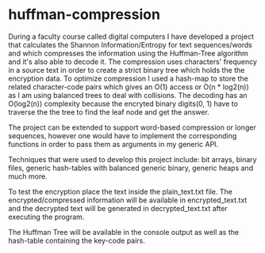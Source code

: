 # huffman-compression
During a faculty course called digital computers I have developed a project that calculates the Shannon Information/Entropy for text sequences/words and which compresses the information using the Huffman-Tree algorithm and it's also able to decode it. The compression uses characters' frequency in a source text in order to create a strict binary tree which holds the the encryption data. To optimize compression I used a hash-map to store the related character-code pairs which gives an O(1) access or O(n * log2(n)) as I am using balanced trees to deal with collisions. The decoding has an O(log2(n)) complexity because the encryted binary digits(0, 1) have to traverse the the tree to find the leaf node and get the answer. 

The project can be extended to support word-based compression or longer sequences, however one would have to implement the corresponding functions in order to pass them as arguments in my generic API.

Techniques that were used to develop this project include: bit arrays, binary files, generic hash-tables with balanced generic binary, generic heaps and much more. 

To test the encryption place the text inside the plain_text.txt file. The encrypted/compressed information will be available in encrypted_text.txt and the decrypted text will be generated in decrypted_text.txt after executing the program.

The Huffman Tree will be available in the console output as well as the hash-table containing the key-code pairs.

